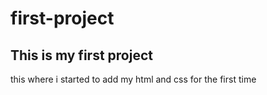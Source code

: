# first-project
## This is my first project
this where i started to add my html and css for the first time

